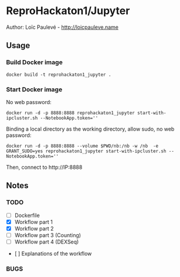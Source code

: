 # ReproHackaton1/Jupyter

Author: Loïc Paulevé - http://loicpauleve.name

## Usage

### Build Docker image

```
docker build -t reprohackaton1_jupyter .
```

### Start Docker image

No web password:
```
docker run -d -p 8888:8888 reprohackaton1_jupyter start-with-ipcluster.sh --NotebookApp.token=''
```

Binding a local directory as the working directory, allow sudo, no web password:
```
docker run -d -p 8888:8888 --volume $PWD/nb:/nb -w /nb  -e GRANT_SUDO=yes reprohackaton1_jupyter start-with-ipcluster.sh --NotebookApp.token=''
```

Then, connect to http://IP:8888

## Notes


### TODO

- [ ] Dockerfile
- [X] Workflow part 1
- [X] Workflow part 2
- [ ] Workflow part 3 (Counting)
- [ ] Workflow part 4 (DEXSeq)
- [ ] Explanations of the workflow

### BUGS

